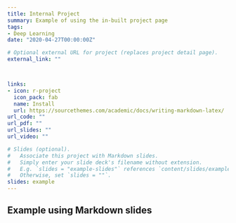 ```yaml
---
title: Internal Project
summary: Example of using the in-built project page
tags:
- Deep Learning
date: "2020-04-27T00:00:00Z"

# Optional external URL for project (replaces project detail page).
external_link: ""



links:
- icon: r-project
  icon_pack: fab
  name: Install
  url: https://sourcethemes.com/academic/docs/writing-markdown-latex/
url_code: ""
url_pdf: ""
url_slides: ""
url_video: ""

# Slides (optional).
#   Associate this project with Markdown slides.
#   Simply enter your slide deck's filename without extension.
#   E.g. `slides = "example-slides"` references `content/slides/example-slides.md`.
#   Otherwise, set `slides = ""`.
slides: example
---
```


## Example using Markdown slides
